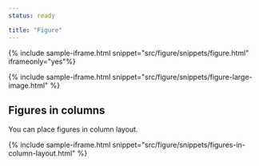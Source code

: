```yaml
---
status: ready

title: "Figure"
---
```


{% include sample-iframe.html snippet="src/figure/snippets/figure.html" iframeonly="yes"%}

{% include sample-iframe.html snippet="src/figure/snippets/figure-large-image.html" %}

## Figures in columns

You can place figures in column layout.

{% include sample-iframe.html snippet="src/figure/snippets/figures-in-column-layout.html" %}

